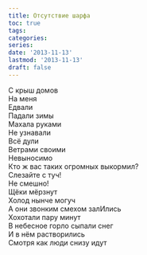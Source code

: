 ```yaml
---
title: Отсутствие шарфа
toc: true
tags:
categories:
series:
date: '2013-11-13'
lastmod: '2013-11-13'
draft: false
---
```


<!--more-->

С крыш домов \
На меня \
Едвали \
Падали зимы \
Махала руками \
Не узнавали \
Всё дули \
Ветрами своими \
Невыносимо \
Кто ж вас таких огромных выкормил? \
Слезайте с туч! \
Не смешно! \
Щёки мёрзнут \
Холод нынче могуч \
А они звонким смехом залИлись \
Хохотали пару минут \
В небесное горло сыпали снег \
И в нём растворились \
Смотря как люди снизу идут
